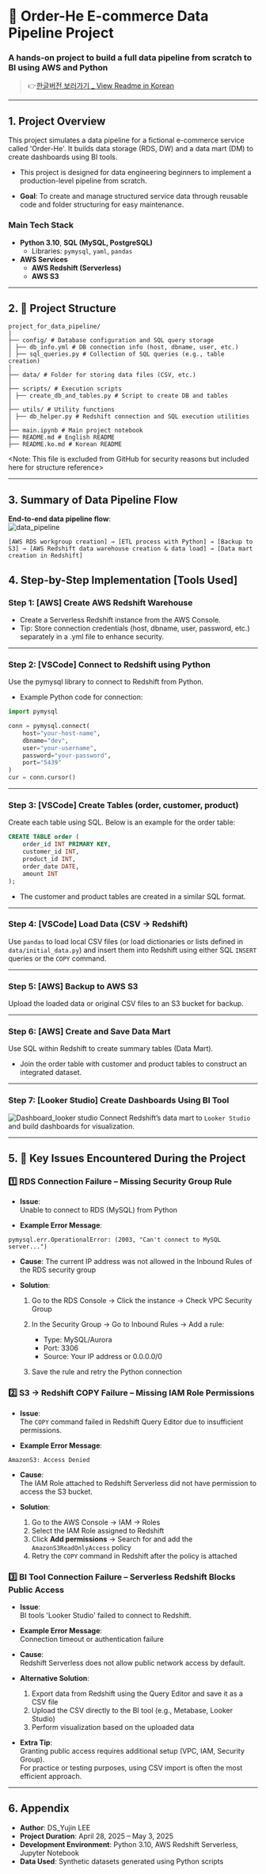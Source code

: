 # 🧱 Order-He E-commerce Data Pipeline Project

### A hands-on project to build a full data pipeline from scratch to BI using AWS and Python

> 👉[한글버전 보러가기 _ View Readme in Korean](README.ko.md)
---

## 1. Project Overview

This project simulates a data pipeline for a fictional e-commerce service called 'Order-He'. It builds data storage (RDS, DW) and a data mart (DM) to create dashboards using BI tools.

- This project is designed for data engineering beginners to implement a production-level pipeline from scratch.

* **Goal**: To create and manage structured service data through reusable code and folder structuring for easy maintenance.

### Main Tech Stack

- **Python 3.10**, **SQL (MySQL, PostgreSQL)**
  - Libraries: `pymysql`, `yaml`, `pandas`
- **AWS Services**
  - **AWS Redshift (Serverless)**
  - **AWS S3**

---

## 2. 📁 Project Structure
```text
project_for_data_pipeline/
|
├── config/ # Database configuration and SQL query storage
│ ├── db_info.yml # DB connection info (host, dbname, user, etc.) 
│ ├── sql_queries.py # Collection of SQL queries (e.g., table creation)
│
├── data/ # Folder for storing data files (CSV, etc.)
│
├── scripts/ # Execution scripts
│ ├── create_db_and_tables.py # Script to create DB and tables
│
├── utils/ # Utility functions
│ ├── db_helper.py # Redshift connection and SQL execution utilities
│
├── main.ipynb # Main project notebook
├── README.md # English README
├── README.ko.md # Korean README
```

<Note: This file is excluded from GitHub for security reasons but included here for structure reference>

---

## 3. Summary of Data Pipeline Flow

**End-to-end data pipeline flow**:  
![data_pipeline](images/data_pipeline_chart_ver1.png)

```text
[AWS RDS workgroup creation] → [ETL process with Python] → [Backup to S3] → [AWS Redshift data warehouse creation & data load] → [Data mart creation in Redshift]
```

## 4. Step-by-Step Implementation [Tools Used]
### Step 1: [AWS] Create AWS Redshift Warehouse

- Create a Serverless Redshift instance from the AWS Console.
- Tip: Store connection credentials (host, dbname, user, password, etc.) separately in a .yml file to enhance security.

---

### Step 2: [VSCode] Connect to Redshift using Python

Use the pymysql library to connect to Redshift from Python.

- Example Python code for connection:
```python
import pymysql

conn = pymysql.connect(
    host="your-host-name",
    dbname="dev",
    user="your-username",
    password="your-password",
    port="5439"
)
cur = conn.cursor()
```

---

### Step 3: [VSCode] Create Tables (order, customer, product)

Create each table using SQL. Below is an example for the order table:

```SQL
CREATE TABLE order (
    order_id INT PRIMARY KEY,
    customer_id INT,
    product_id INT,
    order_date DATE,
    amount INT
);
```
- The customer and product tables are created in a similar SQL format.

---

### Step 4: [VSCode] Load Data (CSV → Redshift)

Use `pandas` to load local CSV files
(or load dictionaries or lists defined in `data/initial_data.py`)
and insert them into Redshift using either SQL `INSERT` queries or the `COPY` command.

---

### Step 5: [AWS] Backup to AWS S3

Upload the loaded data or original CSV files to an S3 bucket for backup.

---

### Step 6: [AWS] Create and Save Data Mart

Use SQL within Redshift to create summary tables (Data Mart).  
- Join the order table with customer and product tables to construct an integrated dataset.

---

### Step 7: [Looker Studio] Create Dashboards Using BI Tool
![Dashboard_looker studio](images/looker_studio_dashboard.PNG)
Connect Redshift’s data mart to `Looker Studio` and build dashboards for visualization.

---
## 5. 🧨 Key Issues Encountered During the Project

### 1️⃣ RDS Connection Failure – Missing Security Group Rule

- **Issue**:  
  Unable to connect to RDS (MySQL) from Python

- **Example Error Message**:  
```text
pymysql.err.OperationalError: (2003, "Can't connect to MySQL server...")
```
- **Cause**:
    The current IP address was not allowed in the Inbound Rules of the RDS security group

- **Solution**:
    1. Go to the RDS Console → Click the instance → Check VPC Security Group
    2. In the Security Group → Go to Inbound Rules → Add a rule:

        - Type: MySQL/Aurora
        - Port: 3306
        - Source: Your IP address or 0.0.0.0/0

    3. Save the rule and retry the Python connection

### 2️⃣ S3 → Redshift COPY Failure – Missing IAM Role Permissions

- **Issue**:  
  The `COPY` command failed in Redshift Query Editor due to insufficient permissions.

- **Example Error Message**:  
```text
AmazonS3: Access Denied
```

- **Cause**:  
  The IAM Role attached to Redshift Serverless did not have permission to access the S3 bucket.

- **Solution**:  
  1. Go to the AWS Console → IAM → Roles  
  2. Select the IAM Role assigned to Redshift  
  3. Click **Add permissions** → Search for and add the `AmazonS3ReadOnlyAccess` policy  
  4. Retry the `COPY` command in Redshift after the policy is attached

### 3️⃣ BI Tool Connection Failure – Serverless Redshift Blocks Public Access

- **Issue**:  
  BI tools 'Looker Studio' failed to connect to Redshift.

- **Example Error Message**:  
  Connection timeout or authentication failure

- **Cause**:  
  Redshift Serverless does not allow public network access by default.

- **Alternative Solution**:  
  1. Export data from Redshift using the Query Editor and save it as a CSV file  
  2. Upload the CSV directly to the BI tool (e.g., Metabase, Looker Studio)  
  3. Perform visualization based on the uploaded data

- **Extra Tip**:  
  Granting public access requires additional setup (VPC, IAM, Security Group).  
  For practice or testing purposes, using CSV import is often the most efficient approach.

---
## 6. Appendix

- **Author**: DS_Yujin LEE  
- **Project Duration**: April 28, 2025 – May 3, 2025  
- **Development Environment**: Python 3.10, AWS Redshift Serverless, Jupyter Notebook  
- **Data Used**: Synthetic datasets generated using Python scripts

